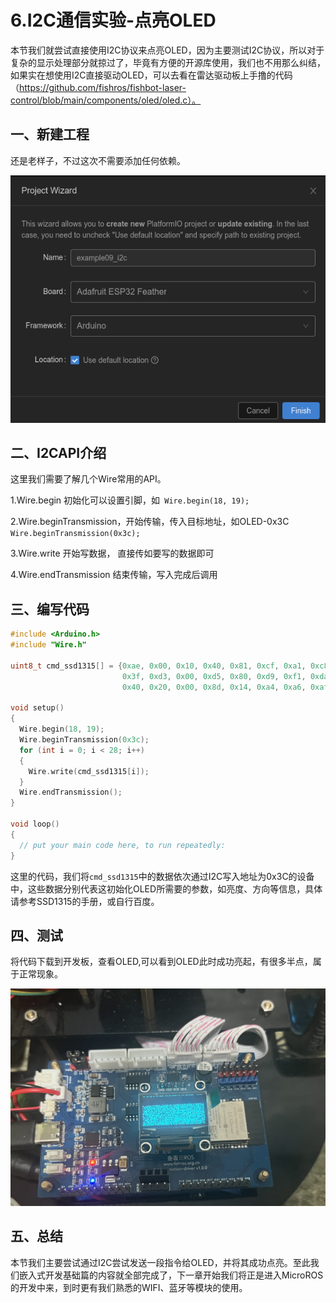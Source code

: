 

# 6.I2C通信实验-点亮OLED

本节我们就尝试直接使用I2C协议来点亮OLED，因为主要测试I2C协议，所以对于复杂的显示处理部分就掠过了，毕竟有方便的开源库使用，我们也不用那么纠结，如果实在想使用I2C直接驱动OLED，可以去看在雷达驱动板上手撸的代码（https://github.com/fishros/fishbot-laser-control/blob/main/components/oled/oled.c）。



## 一、新建工程

还是老样子，不过这次不需要添加任何依赖。

![image-20230119232034797](6.I2C%E9%80%9A%E4%BF%A1%E5%AE%9E%E9%AA%8C-%E7%82%B9%E4%BA%AEOLED/imgs/image-20230119232034797.png)



## 二、I2CAPI介绍

这里我们需要了解几个Wire常用的API。

1.Wire.begin 初始化可以设置引脚，如` Wire.begin(18, 19);`

2.Wire.beginTransmission，开始传输，传入目标地址，如OLED-0x3C `Wire.beginTransmission(0x3c);`

3.Wire.write 开始写数据， 直接传如要写的数据即可

4.Wire.endTransmission 结束传输，写入完成后调用





##   三、编写代码

```c++
#include <Arduino.h>
#include "Wire.h"

uint8_t cmd_ssd1315[] = {0xae, 0x00, 0x10, 0x40, 0x81, 0xcf, 0xa1, 0xc8, 0xa6, 0xa8,
                         0x3f, 0xd3, 0x00, 0xd5, 0x80, 0xd9, 0xf1, 0xda, 0x12, 0xdb,
                         0x40, 0x20, 0x00, 0x8d, 0x14, 0xa4, 0xa6, 0xaf};

void setup()
{
  Wire.begin(18, 19);
  Wire.beginTransmission(0x3c);
  for (int i = 0; i < 28; i++)
  {
    Wire.write(cmd_ssd1315[i]);
  }
  Wire.endTransmission();
}

void loop()
{
  // put your main code here, to run repeatedly:
}
```

这里的代码，我们将`cmd_ssd1315`中的数据依次通过I2C写入地址为0x3C的设备中，这些数据分别代表这初始化OLED所需要的参数，如亮度、方向等信息，具体请参考SSD1315的手册，或自行百度。

## 四、测试

将代码下载到开发板，查看OLED,可以看到OLED此时成功亮起，有很多半点，属于正常现象。

![image-20230120000224351](6.I2C%E9%80%9A%E4%BF%A1%E5%AE%9E%E9%AA%8C-%E7%82%B9%E4%BA%AEOLED/imgs/image-20230120000224351.png)



## 五、总结

本节我们主要尝试通过I2C尝试发送一段指令给OLED，并将其成功点亮。至此我们嵌入式开发基础篇的内容就全部完成了，下一章开始我们将正是进入MicroROS的开发中来，到时更有我们熟悉的WIFI、蓝牙等模块的使用。